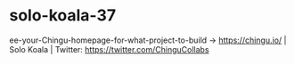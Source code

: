# solo-koala-37
ee-your-Chingu-homepage-for-what-project-to-build -> https://chingu.io/ | Solo Koala | Twitter: https://twitter.com/ChinguCollabs
